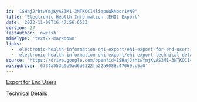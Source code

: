 ```yaml
---
id: '1SHajJrhtwYmjKyAS3M1-3NTKOCI4liepuWkNbor1vN0'
title: 'Electronic Health Information (EHI) Export'
date: '2023-11-09T16:47:56.653Z'
version: 27
lastAuthor: 'nwelsh'
mimeType: 'text/x-markdown'
links:
  - 'electronic-health-information-ehi-export/ehi-export-for-end-users.md'
  - 'electronic-health-information-ehi-export/ehi-export-technical-details.md'
source: 'https://drive.google.com/open?id=1SHajJrhtwYmjKyAS3M1-3NTKOCI4liepuWkNbor1vN0'
wikigdrive: '6734a553a9b9ad6d6322fa22a9088c47069cc5a0'
---
```

[Export for End Users](electronic-health-information-ehi-export/ehi-export-for-end-users.md)

[Technical Details](electronic-health-information-ehi-export/ehi-export-technical-details.md)
